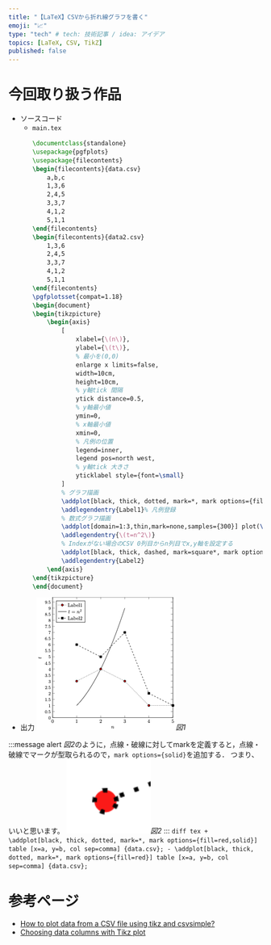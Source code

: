 ```yaml
---
title: "【LaTeX】CSVから折れ線グラフを書く"
emoji: "📈"
type: "tech" # tech: 技術記事 / idea: アイデア
topics: [LaTeX, CSV, TikZ]
published: false
---
```

# 今回取り扱う作品
- ソースコード
    - `main.tex`
        ```tex
        \documentclass{standalone}
        \usepackage{pgfplots}
        \usepackage{filecontents}
        \begin{filecontents}{data.csv}
            a,b,c
            1,3,6
            2,4,5
            3,3,7
            4,1,2
            5,1,1
        \end{filecontents}
        \begin{filecontents}{data2.csv}
            1,3,6
            2,4,5
            3,3,7
            4,1,2
            5,1,1
        \end{filecontents}
        \pgfplotsset{compat=1.18}
        \begin{document}
        \begin{tikzpicture}
            \begin{axis}
                [
                    xlabel={\(n\)},
                    ylabel={\(t\)},
                    % 最小を(0,0)
                    enlarge x limits=false,
                    width=10cm,
                    height=10cm,
                    % y軸tick 間隔
                    ytick distance=0.5,
                    % y軸最小値
                    ymin=0,
                    % x軸最小値
                    xmin=0,
                    % 凡例の位置
                    legend=inner,
                    legend pos=north west,
                    % y軸tick 大きさ
                    yticklabel style={font=\small}
                ]
                % グラフ描画
                \addplot[black, thick, dotted, mark=*, mark options={fill=red,solid}] table [x=a, y=b, col sep=comma, mark options={solid}] {data.csv};
                \addlegendentry{Label1}% 凡例登録
                % 数式グラフ描画
                \addplot[domain=1:3,thin,mark=none,samples={300}] plot(\x, {\x^2});
                \addlegendentry{\(t=n^2\)}
                % Indexがない場合のCSV 0列目からn列目でx,y軸を設定する
                \addplot[black, thick, dashed, mark=square*, mark options={solid}] table [x index=0, y index=2, col sep=comma] {data2.csv};
                \addlegendentry{Label2}
            \end{axis}
        \end{tikzpicture}
        \end{document}
        ```
- 出力
    ![](/images/f03ee999690ae9/fig1.png)*図1*

:::message alert 
*図2*のように，点線・破線に対してmarkを定義すると，点線・破線でマークが型取られるので，`mark options={solid}`を追加する．
つまり、いいと思います。
    ![](/images/f03ee999690ae9/fig2.png)*図2*
:::
    ```diff tex
    + \addplot[black, thick, dotted, mark=*, mark options={fill=red,solid}] table [x=a, y=b, col sep=comma] {data.csv};
    - \addplot[black, thick, dotted, mark=*, mark options={fill=red}] table [x=a, y=b, col sep=comma] {data.csv};
    ```
# 参考ページ
- [How to plot data from a CSV file using tikz and csvsimple?](https://tex.stackexchange.com/questions/83888/how-to-plot-data-from-a-csv-file-using-tikz-and-csvsimple)
- [Choosing data columns with Tikz plot](https://tex.stackexchange.com/questions/30381/choosing-data-columns-with-tikz-plot)
